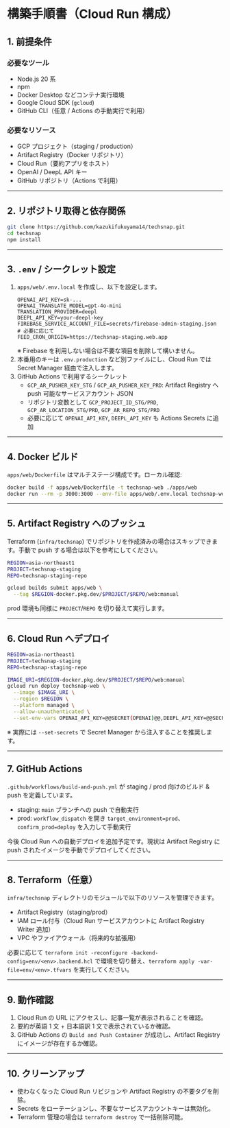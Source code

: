 # 構築手順書（Cloud Run 構成）

## 1. 前提条件

### 必要なツール

- Node.js 20 系
- npm
- Docker Desktop などコンテナ実行環境
- Google Cloud SDK (`gcloud`)
- GitHub CLI（任意 / Actions の手動実行で利用）

### 必要なリソース

- GCP プロジェクト（staging / production）
- Artifact Registry（Docker リポジトリ）
- Cloud Run（要約アプリをホスト）
- OpenAI / DeepL API キー
- GitHub リポジトリ（Actions で利用）

---

## 2. リポジトリ取得と依存関係

```bash
git clone https://github.com/kazukifukuyama14/techsnap.git
cd techsnap
npm install
```

---

## 3. `.env` / シークレット設定

1. `apps/web/.env.local` を作成し、以下を設定します。
   ```env
   OPENAI_API_KEY=sk-...
   OPENAI_TRANSLATE_MODEL=gpt-4o-mini
   TRANSLATION_PROVIDER=deepl
   DEEPL_API_KEY=your-deepl-key
   FIREBASE_SERVICE_ACCOUNT_FILE=secrets/firebase-admin-staging.json  # 必要に応じて
   FEED_CRON_ORIGIN=https://techsnap-staging.web.app
   ```
   ※ Firebase を利用しない場合は不要な項目を削除して構いません。
2. 本番用のキーは `.env.production` など別ファイルにし、Cloud Run では Secret Manager 経由で注入します。
3. GitHub Actions で利用するシークレット
   - `GCP_AR_PUSHER_KEY_STG` / `GCP_AR_PUSHER_KEY_PRD`: Artifact Registry へ push 可能なサービスアカウント JSON
   - リポジトリ変数として `GCP_PROJECT_ID_STG/PRD`, `GCP_AR_LOCATION_STG/PRD`, `GCP_AR_REPO_STG/PRD`
   - 必要に応じて `OPENAI_API_KEY`, `DEEPL_API_KEY` も Actions Secrets に追加

---

## 4. Docker ビルド

`apps/web/Dockerfile` はマルチステージ構成です。ローカル確認:

```bash
docker build -f apps/web/Dockerfile -t techsnap-web ./apps/web
docker run --rm -p 3000:3000 --env-file apps/web/.env.local techsnap-web
```

---

## 5. Artifact Registry へのプッシュ

Terraform (`infra/techsnap`) でリポジトリを作成済みの場合はスキップできます。手動で push する場合は以下を参考にしてください。

```bash
REGION=asia-northeast1
PROJECT=techsnap-staging
REPO=techsnap-staging-repo

gcloud builds submit apps/web \
  --tag $REGION-docker.pkg.dev/$PROJECT/$REPO/web:manual
```

prod 環境も同様に `PROJECT`/`REPO` を切り替えて実行します。

---

## 6. Cloud Run へデプロイ

```bash
REGION=asia-northeast1
PROJECT=techsnap-staging
REPO=techsnap-staging-repo

IMAGE_URI=$REGION-docker.pkg.dev/$PROJECT/$REPO/web:manual
gcloud run deploy techsnap-web \
  --image $IMAGE_URI \
  --region $REGION \
  --platform managed \
  --allow-unauthenticated \
  --set-env-vars OPENAI_API_KEY=@@SECRET(OPENAI)@@,DEEPL_API_KEY=@@SECRET(DEEPL)@@
```

※ 実際には `--set-secrets` で Secret Manager から注入することを推奨します。

---

## 7. GitHub Actions

`.github/workflows/build-and-push.yml` が staging / prod 向けのビルド & push を定義しています。

- staging: `main` ブランチへの push で自動実行
- prod: `workflow_dispatch` を開き `target_environment=prod`、`confirm_prod=deploy` を入力して手動実行

今後 Cloud Run への自動デプロイを追加予定です。現状は Artifact Registry に push されたイメージを手動でデプロイしてください。

---

## 8. Terraform（任意）

`infra/techsnap` ディレクトリのモジュールで以下のリソースを管理できます。

- Artifact Registry（staging/prod）
- IAM ロール付与（Cloud Run サービスアカウントに Artifact Registry Writer 追加）
- VPC やファイアウォール（将来的な拡張用）

必要に応じて `terraform init -reconfigure -backend-config=env/<env>.backend.hcl` で環境を切り替え、`terraform apply -var-file=env/<env>.tfvars` を実行してください。

---

## 9. 動作確認

1. Cloud Run の URL にアクセスし、記事一覧が表示されることを確認。
2. 要約が英語 1 文 + 日本語訳 1 文で表示されているか確認。
3. GitHub Actions の `Build and Push Container` が成功し、Artifact Registry にイメージが存在するか確認。

---

## 10. クリーンアップ

- 使わなくなった Cloud Run リビジョンや Artifact Registry の不要タグを削除。
- Secrets をローテーションし、不要なサービスアカウントキーは無効化。
- Terraform 管理の場合は `terraform destroy` で一括削除可能。

